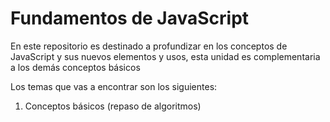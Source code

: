 # Fundamentos de JavaScript
En este repositorio es destinado a profundizar en los conceptos de JavaScript y sus nuevos elementos y usos, esta unidad es complementaria a los demás conceptos básicos

Los temas que vas a encontrar son los siguientes: 
1. Conceptos básicos (repaso de algoritmos)

